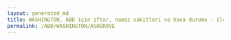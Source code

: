 ```yaml
---
layout: generated_md
title: WASHINGTON, ABD için iftar, namaz vakitleri ve hava durumu - ilçe/eyalet seç
permalink: /ABD/WASHINGTON/ASHGROVE
---
```


<script type="text/javascript">
  var country = ABD;
  var city = WASHINGTON;
  var state = ASHGROVE;
  var lat = 72;
  var lon = 21;
</script>
